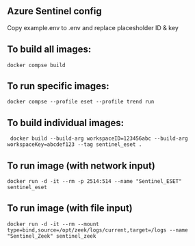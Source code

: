 ## Azure Sentinel config
Copy example.env to .env and replace placesholder ID & key 

## To build all images:
``` docker compse build ```

## To run specific images:
``` docker compse --profile eset --profile trend run ```

## To build individual images:
``` docker build --build-arg workspaceID=123456abc --build-arg workspaceKey=abcdef123 --tag sentinel_eset .```

## To run image (with network input)
``` docker run -d -it --rm -p 2514:514 --name "Sentinel_ESET" sentinel_eset ```

## To run image (with file input)
``` docker run -d -it --rm --mount type=bind,source=/opt/zeek/logs/current,target=/logs --name "Sentinel_Zeek" sentinel_zeek ```

